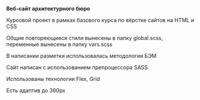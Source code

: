 <b>Веб-сайт архитектурного бюро</b>

Курсовой проект в рамках базового курса по вёрстке сайтов на HTML и CSS

Общие повторяющиеся стили вынесены в папку global.scss, переменные вынесены в папку vars.scss

В написании разметки использовалась методология БЭМ

Сайт написан с использованием препроцессора SASS

Использованы технологии Flex, Grid

Есть адаптив до 360px
